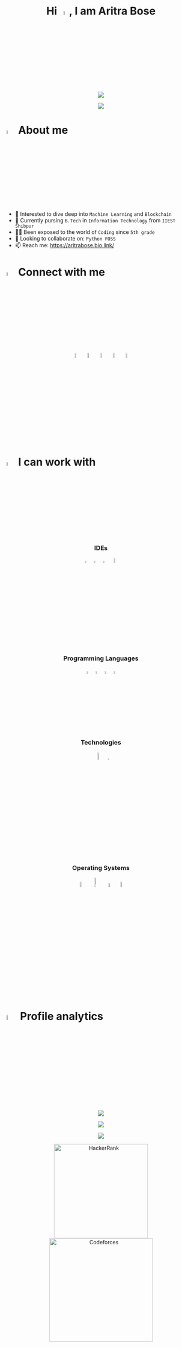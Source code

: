 <h1 align="center"> Hi <img src="https://c.tenor.com/nebZyl8oN7IAAAAi/wave-hello.gif" width="5%">, I am Aritra Bose  </h1>
<p align="center">
  <a href="https://github.com/DenverCoder1/readme-typing-svg"><img src="https://readme-typing-svg.herokuapp.com?color=%2307F700&lines=Amateur+Programmer;Pursuing+B.Tech+in+Information+Technology;996+max+rating+on+Codeforces;C%2B%2B+Gold+badge+on+HackerRank;Always+learning+new+things+.+.+.&center=true&width=500&height=50"></a>
</p>

<p align="center">
  <img src="https://komarev.com/ghpvc/?username=bose-aritra2003&color=blueviolet"/>
</p>

<h1 align="left"><img src="https://c.tenor.com/fmo7ehm6tn0AAAAi/man-tipping-hand-joypixels.gif" width="5%"> About me  </h1>

- 👀 Interested to dive deep into `Machine Learning` and `Blockchain`
- 🌱 Currently pursing `B.Tech` in `Information Technology` from `IIEST Shibpur`
- :technologist: Been exposed to the world of `Coding` since `5th grade`
- 💞️ Looking to collaborate on: `Python FOSS`
- 📫 Reach me: https://aritrabose.bio.link/

<h1 align="left"><img src="https://c.tenor.com/QHW_ZXV4LUUAAAAi/covid-social-media.gif" width="5%"> Connect with me  </h1>
<p align="center">
  <a href="https://aritrabose.bio.link/"><img src="https://i.imgur.com/exot03O.png" width="6%" alt="Bio Link"/></a>
  <a href="https://www.linkedin.com/in/bose-aritra2003/"><img src="https://i.imgur.com/ocLF6w9.png" width="6%" alt="LinkedIn"/></a>
  <a href="https://www.instagram.com/bose_aritra2003/"><img src="https://i.imgur.com/kW8LrD3.png" width="6%" alt="Instagram"/></a>
  <a href="https://twitter.com/bose_aritra2003"><img src="https://i.imgur.com/qm4OwSV.gif" width="6%" alt="Twitter"/></a>
  <a href="https://www.facebook.com/aritrabose2003"><img src="https://i.imgur.com/KfgAoiN.png" width="6%" alt="Facebook"/></a>
</p>

<h1 align="left"><img src="https://c.tenor.com/KvRIHOyJN-sAAAAi/gears-spinning.gif" width="5%"> I can work with  </h1>

<h3 align="center">IDEs</h3>
<p align="center">
  <a href="https://code.visualstudio.com/"><img src="https://i.imgur.com/yDpqaqo.png" width="4%" alt="Visual Studio Code"/></a>
  <a href="https://www.jetbrains.com/"><img src="https://i.imgur.com/61BKGDo.png" width="4%" alt="JetBrains"/></a>
  <a href="https://developer.android.com/studio"><img src="https://i.imgur.com/4xXgvQb.png" width="4%" alt="Android Studio"/></a>
  <a href="https://developer.apple.com/xcode/"><img src="https://i.imgur.com/0huM3hk.png" width="6%" alt="XCode"/></a>
</p>

<h3 align="center">Programming Languages</h3>
<p align="center">
  <a href="https://www.python.org/"><img src="https://i.imgur.com/8CEA1KU.png" width="4%" alt="Python"/></a>
  <a href="https://isocpp.org/"><img src="https://i.imgur.com/rQIR1Ll.png" width="4%" alt="C++"/></a>
  <a href="https://en.cppreference.com/w/c/language"><img src="https://i.imgur.com/x3a1GI1.png" width="4%" alt="C"/></a>
  <a href="https://www.java.com/en/"><img src="https://i.imgur.com/ayKgrwE.png" width="4%" alt="Java"/></a>
</p>

<h3 align="center">Technologies</h3>
<p align="center">
  <a href="https://www.mysql.com/"><img src="https://i.imgur.com/xiEhebE.png" width="7%" alt="MySQL"/></a>
  <a href="https://www.mongodb.com/"><img src="https://i.imgur.com/Co5Bv1m.png" width="2%" alt="MongoDB"/></a>
</p>

<h3 align="center">Operating Systems</h3>
<p align="center">
  <a href="https://www.microsoft.com/en-in/windows"><img src="https://i.imgur.com/9qDBfGh.png" width="6%" alt="Windows"/></a>
  <a href="https://www.kali.org/"><img src="https://www.kali.org/images/kali-dragon-icon.svg" width="8%" alt="Kali Linux"/></a>
  <a href="https://ubuntu.com/"><img src="https://i.imgur.com/hdLBYIm.png" width="5%" alt="Ubuntu"/></a>
  <a href="https://www.apple.com/in/macos/"><img src="https://i.imgur.com/hAgUVFc.png" width="6%" alt="MacOS"/></a>
</p>

<h1 align="left"><img src="https://c.tenor.com/LSHKMiRdLggAAAAi/statistics-trending-up.gif" width="6%"> Profile analytics  </h1>

<p align="center">
  <img src="https://github-profile-trophy.vercel.app/?username=ryo-ma&theme=flat&no-bg=true&no-frame=true&column=-1&margin-w=15&margin-h=15"/>
</p>

<p align="center">
  <img src="https://github-readme-stats.vercel.app/api?username=bose-aritra2003&show_icons=true&theme=chartreuse-dark&hide=contribs,prs,issues"/>
</p>

<p align="center">
  <img src="https://github-readme-stats.vercel.app/api/top-langs/?username=bose-aritra2003"/>
</p>

<p align="center">
  <a href="https://www.hackerrank.com/bose_aritra2003"><img src="https://i.imgur.com/YoGleZM.png" width="250px" alt="HackerRank"/></a>
  <a href="https://codeforces.com/profile/bose_aritra2003"><img src="https://i.imgur.com/8TyzSJ6.png" width="275px" alt="Codeforces"/></a>
</p>
